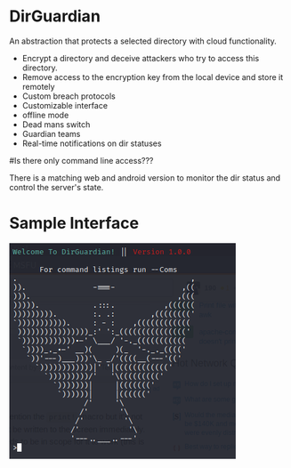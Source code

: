 # DirGuardian

An abstraction that protects  a selected directory with cloud functionality.

- Encrypt a directory and deceive attackers who try to access this directory.
- Remove access to the encryption key from the local device and store it remotely
- Custom breach protocols
- Customizable interface
- offline mode
- Dead mans switch
- Guardian teams
- Real-time notifications on dir statuses


#Is there  only command line access???

There is a matching web and android version to monitor the dir status and control the server's state. 


# Sample Interface
<img src="/ui.png">
